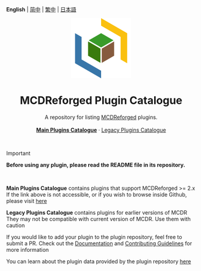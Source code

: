 **English** | [简中](readme_zh_cn.md) | [繁中](readme_zh_tw.md) | [日本語](readme_ja_jp.md)

<div align="center">
<img src="https://raw.githubusercontent.com/MCDReforged/MCDReforged/refs/heads/master/logo/images/logo_compact.svg" alt="MCDReforged Logo" />
<br>

<h1>MCDReforged Plugin Catalogue</h1>

</div>


<p align="center"> 
  A repository for listing <a href="https://github.com/Fallen-Breath/MCDReforged">MCDReforged</a> plugins.
  <br>
  <br>
  <a href="https://mcdreforged.com/en/plugins"><strong>Main Plugins Catalogue</strong></a> 
  ·
  <a href="https://github.com/MCDReforged/PluginCatalogue/blob/legacy/readme.md">Legacy Plugins Catalogue</a> 
</p>
<br>

> [!IMPORTANT]
> **Before using any plugin, please read the README file in its repository.**

<br>

**Main Plugins Catalogue** contains plugins that support MCDReforged >= 2.x  
If the link above is not accessible, or if you wish to browse inside Github, please visit [here](https://github.com/MCDReforged/PluginCatalogue/tree/catalogue/)

**Legacy Plugins Catalogue** contains plugins for earlier versions of MCDR  
They may not be compatible with current version of MCDR. Use them with caution

If you would like to add your plugin to the plugin repository, feel free to submit a PR. Check out the [Documentation](https://docs.mcdreforged.com/en/latest/plugin_dev/plugin_catalogue.html) and [Contributing Guidelines](CONTRIBUTING.md) for more information

You can learn about the plugin data provided by the plugin repository [here](https://github.com/MCDReforged/PluginCatalogue/tree/meta)
